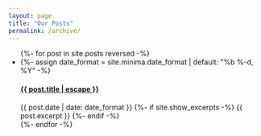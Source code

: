 ```yaml
---
layout: page
title: "Our Posts"
permalink: /archive/
---
```

<ul class="post-list archive">
  {%- for post in site.posts reversed -%}
  <li>
    {%- assign date_format = site.minima.date_format | default: "%b %-d, %Y" -%}
    <h4 class="post-title">
      <a class="post-link" href="{{ post.url | relative_url }}">
        {{ post.title | escape }}
      </a>
    </h4>
    <span class="post-meta">{{ post.date | date: date_format }}</span>
    {%- if site.show_excerpts -%}
      {{ post.excerpt }}
    {%- endif -%}
  </li>
  {%- endfor -%}
</ul>
